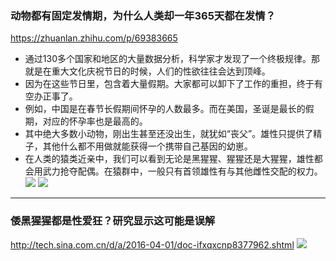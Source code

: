 ### 动物都有固定发情期，为什么人类却一年365天都在发情？
https://zhuanlan.zhihu.com/p/69383665
- 通过130多个国家和地区的大量数据分析，科学家才发现了一个终极规律。那就是在重大文化庆祝节日的时候，人们的性欲往往会达到顶峰。
- 因为在这些节日里，包含着大量假期。大家都可以卸下了工作的重担，终于有空办正事了。
- 例如，中国是在春节长假期间怀孕的人数最多。而在美国，圣诞是最长的假期，对应的怀孕率也是最高的。
- 其中绝大多数小动物，刚出生甚至还没出生，就犹如“丧父”。雄性只提供了精子，其他什么都不用做就能获得一个携带自己基因的幼崽。
- 在人类的猿类近亲中，我们可以看到无论是黑猩猩、猩猩还是大猩猩，雄性都会用武力抢夺配偶。在猿群中，一般只有首领雄性有与其他雌性交配的权力。
![](https://pic1.zhimg.com/v2-a7349535a95b12bd5e3880707264d5c4_r.jpg)
![](https://pic3.zhimg.com/v2-7d446e88cf06661427e883245be0435e_r.jpg)
---
### 倭黑猩猩都是性爱狂？研究显示这可能是误解
http://tech.sina.com.cn/d/a/2016-04-01/doc-ifxqxcnp8377962.shtml
![](http://n.sinaimg.cn/tech/transform/20160401/zE88-fxqxcnp8377518.jpg)